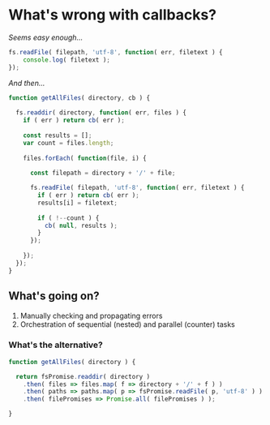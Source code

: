 What's wrong with callbacks?
===

_Seems easy enough..._

```js
fs.readFile( filepath, 'utf-8', function( err, filetext ) {
	console.log( filetext );
});
```

_And then..._

```js
function getAllFiles( directory, cb ) {
  
  fs.readdir( directory, function( err, files ) {
    if ( err ) return cb( err );			
  
    const results = [];
    var count = files.length;
    
    files.forEach( function(file, i) {
      
      const filepath = directory + '/' + file;

      fs.readFile( filepath, 'utf-8', function( err, filetext ) {
        if ( err ) return cb( err );
        results[i] = filetext;
        
        if ( !--count ) {
          cb( null, results );
        }
      });
      
    });			
  });
}
```

## What's going on?

1. Manually checking and propagating errors
2. Orchestration of sequential (nested) and parallel (counter) tasks

### What's the alternative?

```js
function getAllFiles( directory ) {

  return fsPromise.readdir( directory )
    .then( files => files.map( f => directory + '/' + f ) )
    .then( paths => paths.map( p => fsPromise.readFile( p, 'utf-8' ) )
    .then( filePromises => Promise.all( filePromises ) );

}
```